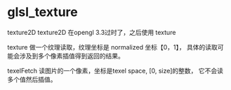 # glsl_texture

texture2D
texture2D 在opengl 3.3过时了，之后使用 texture

texture
做一个纹理读取，纹理坐标是 normalized 坐标【0，1】， 具体的读取可能会涉及到多个像素插值得到返回的结果。


texelFetch
读图片的一个像素，坐标是texel space, [0, size]的整数， 它不会读多个值然后插值。
